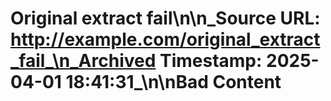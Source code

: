 # Original extract fail\n\n_Source URL: http://example.com/original_extract_fail_\n_Archived Timestamp: 2025-04-01 18:41:31_\n\nBad Content
